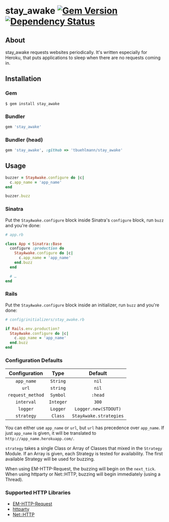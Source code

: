 # stay_awake [![Gem Version](https://badge.fury.io/rb/stay_awake.png)](http://badge.fury.io/rb/stay_awake) [![Dependency Status](https://gemnasium.com/tbuehlmann/stay_awake.png)](https://gemnasium.com/tbuehlmann/stay_awake)

## About
stay_awake requests websites periodically. It's written especially for Heroku, that puts applications to sleep when there are no requests coming in.

## Installation
### Gem
    $ gem install stay_awake
### Bundler
```ruby
gem 'stay_awake'
```
### Bundler (head)
```ruby
gem 'stay_awake', :github => 'tbuehlmann/stay_awake'
```

## Usage
```ruby
buzzer = StayAwake.configure do |c|
  c.app_name = 'app_name'
end

buzzer.buzz
```

### Sinatra
Put the `StayAwake.configure` block inside Sinatra's `configure` block, run `buzz` and you're done:

```ruby
# app.rb

class App < Sinatra::Base
  configure :production do
    StayAwake.configure do |c|
      c.app_name = 'app_name'
    end.buzz
  end

  # …
end
```

### Rails
Put the `StayAwake.configure` block inside an initializer, run `buzz` and you're done:

```ruby
# config/initializers/stay_awake.rb

if Rails.env.production?
  StayAwake.configure do |c|
    c.app_name = 'app_name'
  end.buzz
end
```

### Configuration Defaults
| Configuration | Type | Default |
|:-:|:-:|:-:|
| `app_name` | `String` | `nil` |
| `url` | `string` | `nil`|
| `request_method` | `Symbol` | `:head` |
| `interval` | `Integer` | `300` |
| `logger` | `Logger` | `Logger.new(STDOUT)` |
| `strategy` | `Class` | `StayAwake.strategies` |

You can either use `app_name` or `url`, but `url` has precedence over `app_name`. If just `app_name` is given, it will be translated to `http://app_name.herokuapp.com/`.

`strategy` takes a single Class or Array of Classes that mixed in the `Strategy` Module. If an Array is given, each Strategy is tested for availability. The first available Strategy will be used for buzzing.

When using EM-HTTP-Request, the buzzing will begin on the `next_tick`. When using httparty or Net::HTTP, buzzing will begin immediately (using a Thread).

### Supported HTTP Libraries
- [EM-HTTP-Request](https://github.com/igrigorik/em-http-request "EM-HTTP-Request")
- [httparty](https://github.com/jnunemaker/httparty "httparty")
- [Net::HTTP](http://www.ruby-doc.org/stdlib-1.9.3/libdoc/net/http/rdoc/index.html "Net::HTTP")
